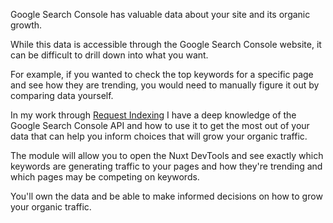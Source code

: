 Google Search Console has valuable data about your site and its organic growth.

While this data is accessible
through the Google Search Console website, it can be difficult to drill down into what you want.

For example, if you wanted to check the top keywords for a specific page and see how they are trending, you would need
to manually figure it out by comparing data yourself.

In my work through [Request Indexing](https://requestindexing.com) I have a deep knowledge of the Google Search Console API and how to use it to
get the most out of your data that can help you inform choices that will grow your organic traffic.

The module will allow you to open the Nuxt DevTools and see exactly which keywords are generating traffic to your pages and how
they're trending and which pages may be competing on keywords.

You'll own the data and be able to make informed decisions on how to grow your organic traffic.
